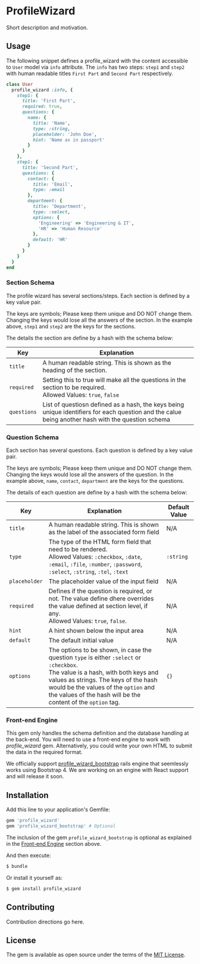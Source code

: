 # ProfileWizard
Short description and motivation.

## Usage
The following snippet defines a profile_wizard with the content accessible to `User` model via `info` attribute. The `info` has two steps: `step1` and `step2` with human readable titles `First Part` and `Second Part` respectively.

```ruby
class User
  profile_wizard :info, {
    step1: {
      title: 'First Part',
      required: true,
      questions: {
        name: {
          title: 'Name',
          type: :string,
          placeholder: 'John Doe',
          hint: 'Name as in passport'
        }
      }
    },
    step1: {
      title: 'Second Part',
      questions: {
        contact: {
          title: 'Email',
          type: :email
        },
        department: {
          title: 'Department',
          type: :select,
          options: {
            'Engineering' => 'Engineering & IT',
            'HR' => 'Human Resource'
          },
          default: 'HR'
        }
      }
    }
  }
end
```

### Section Schema
The profile wizard has several sections/steps. Each section is defined by a key value pair.

The keys are symbols; Please keep them unique and DO NOT change them. Changing the keys would lose all the answers of the section. In the example above, `step1` and `step2` are the keys for the sections.

The details the section are define by a hash with the schema below:

| Key | Explanation |
| --- | ----------- |
| `title` | A human readable string. This is shown as the heading of the section. |
| `required` | Setting this to true will make all the questions in the section to be required.<br>Allowed Values: `true`, `false` |
| `questions` | List of questiosn defined as a hash, the keys being unique identifiers for each question and the calue being another hash with the question schema |

### Question Schema
Each section has several questions. Each question is defined by a key value pair.

The keys are symbols; Please keep them unique and DO NOT change them. Changing the keys would lose all the answers of the question. In the example above, `name`, `contact`, `department` are the keys for the questions.

The details of each question are define by a hash with the schema below:

| Key | Explanation | Default Value |
| --- | ----------- | --------------|
| `title` | A human readable string. This is shown as the label of the associated form field | N/A |
| `type` | The type of the HTML form field that need to be rendered.<br>Allowed Values: `:checkbox`, `:date`, `:email`, `:file`, `:number`, `:password`, `:select`, `:string`, `:tel`, `:text` | `:string` |
| `placeholder` | The placeholder value of the input field | N/A |
| `required` | Defines if the question is required, or not. The value define dhere overrides the value defined at section level, if any.<br>Allowed Values: `true`, `false`. | N/A |
| `hint` | A hint shown below the input area | N/A |
| `default` | The default initial value | N/A |
| `options` | The options to be shown, in case the question `type` is either `:select` or `:checkbox`.<br>The value is a hash, with both keys and values as strings. The keys of the hash would be the values of the `option` and the values of the hash will be the content of the `option` tag. | `{}` |

### Front-end Engine
This gem only handles the schema definition and the database handling at the back-end. You will need to use a front-end engine to work with _profile_wizard_ gem. Alternatively, you could write your own HTML to submit the data in the required format.

We officially support [profile_wizard_bootstrap](https://github.com/CodeAstra/profile_wizard_bootstrap) rails engine that seemlessly works using Bootstrap 4. We are working on an engine with React support and will release it soon.

## Installation
Add this line to your application's Gemfile:

```ruby
gem 'profile_wizard'
gem 'profile_wizard_bootstrap' # Optional
```

The inclusion of the gem `profile_wizard_bootstrap` is optional as explained in the [Front-end Engine](#front-end-engine) section above.

And then execute:
```bash
$ bundle
```

Or install it yourself as:
```bash
$ gem install profile_wizard
```

## Contributing
Contribution directions go here.

## License
The gem is available as open source under the terms of the [MIT License](https://opensource.org/licenses/MIT).
